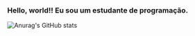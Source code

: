 ### Hello, world!! Eu sou um estudante de programação.

![Anurag's GitHub stats](https://github-readme-stats.vercel.app/api?username=fwrnandk&show_icons=true)

